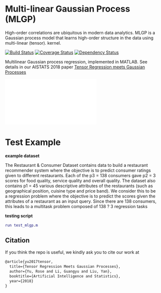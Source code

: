 # Multi-linear Gaussian Process (MLGP)
High-order correlations are ubiquitous in modern data
analytics. MLGP is a Gaussian process model that learns high-order structure in the data using multi-linear (tensor). kernel. 

[![Build Status](https://travis-ci.org/voxpelli/node-github-publish.svg?branch=master)](https://travis-ci.org/voxpelli/node-github-publish)
[![Coverage Status](https://coveralls.io/repos/voxpelli/node-github-publish/badge.svg)](https://coveralls.io/r/voxpelli/node-github-publish)
[![Dependency Status](https://gemnasium.com/voxpelli/node-github-publish.svg)](https://gemnasium.com/voxpelli/node-github-publish)

Multilinear Gaussian process regression, implemented in MATLAB.
See details in our AISTATS 2018 paper [Tensor Regression meets Gaussian Processes](http://proceedings.mlr.press/v84/yu18a/yu18a.pdf)

![](MLGP.pdf "Graphical Model for MLGP")

# Test Example

**example dataset**

The Restaurant & Consumer Dataset contains data to build a restaurant recommender
system where the objective is to predict
consumer ratings given to different restaurants. Each
of the p3 = 138 consumers gave p2 = 3 scores for
food quality, service quality and overall quality. The
dataset also contains p1 = 45 various descriptive attributes
of the restaurants (such as geographical position,
cuisine type and price band). We consider this
to be a regression problem where the objective is to
predict the scores given the attributes of a restaurant
as an input query. Since there are 138 consumers, this
leads to a multitask problem composed of 138 ? 3 regression
tasks

**testing script**

```matlab
run test_mlgp.m
```

## Citation

If you think the repo is useful, we kindly ask you to cite our work at 

```
@article{yu2017tensor,
  title={Tensor Regression Meets Gaussian Processes},
  author={Yu, Rose and Li, Guangyu and Liu, Yan},
  booktitle={Artificial Intelligence and Statistics},
  year={2018}
}
```